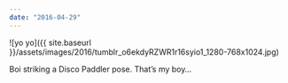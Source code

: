```yaml
---
date: "2016-04-29"
---
```


![yo yo]({{ site.baseurl }}/assets/images/2016/tumblr_o6ekdyRZWR1r16syio1_1280-768x1024.jpg)

Boi striking a Disco Paddler pose. That’s my boy…
